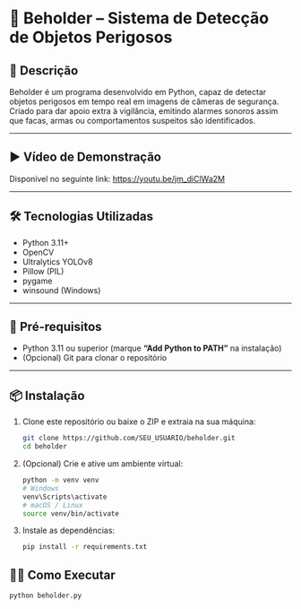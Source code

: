 # 🎥 Beholder – Sistema de Detecção de Objetos Perigosos

## 🚀 Descrição

Beholder é um programa desenvolvido em Python, capaz de detectar objetos perigosos em tempo real em imagens de câmeras de segurança. Criado para dar apoio extra à vigilância, emitindo alarmes sonoros assim que facas, armas ou comportamentos suspeitos são identificados.

---

## ▶️ Vídeo de Demonstração

Disponível no seguinte link: https://youtu.be/jm_diClWa2M

---

## 🛠️ Tecnologias Utilizadas

- Python 3.11+
- OpenCV
- Ultralytics YOLOv8
- Pillow (PIL)
- pygame
- winsound (Windows)

---

## 📝 Pré-requisitos

- Python 3.11 ou superior (marque **“Add Python to PATH”** na instalação)
- (Opcional) Git para clonar o repositório

---

## 📦 Instalação

1. Clone este repositório ou baixe o ZIP e extraia na sua máquina:
   ```bash
   git clone https://github.com/SEU_USUARIO/beholder.git
   cd beholder

2. (Opcional) Crie e ative um ambiente virtual:
   ```bash
   python -m venv venv
   # Windows
   venv\Scripts\activate
   # macOS / Linux
   source venv/bin/activate

3. Instale as dependências:
   ```bash
   pip install -r requirements.txt

## 🏃‍♂️ Como Executar
   ```bash
   python beholder.py

